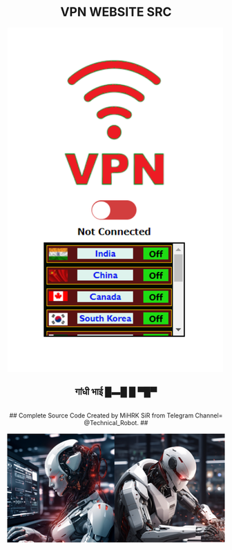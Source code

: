 <p align="center" style="text-align:center">
  <h1 align="center">VPN WEBSITE SRC</h1>
  <img src='./flags/Web-VPN.png' style="width:500px;>
    
</p>
  <br>
<hr>
<p align="center" style="text-align:center">
<h2 align="center">गांधी भाई █▬█ █ ▀█▀ </h2>
</p>
<br>
<div align="center">
## Complete Source Code Created by MiHRK SiR from Telegram Channel=  @Technical_Robot. ##
</div>
<br>
<div align="center">

<img src='./flags/Robots.jpeg' style="width:640px;">
</div>
